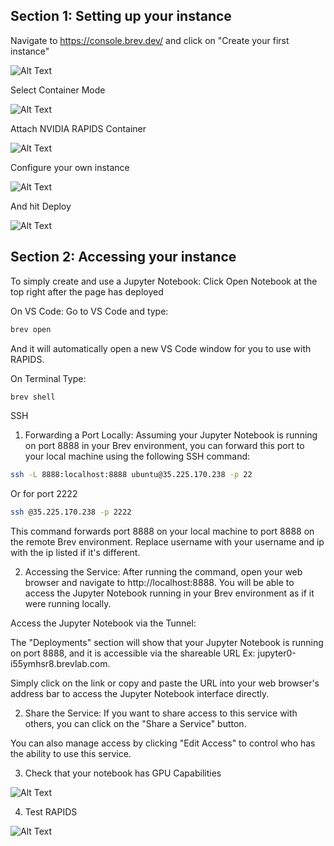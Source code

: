 ## Section 1: Setting up your instance

Navigate to https://console.brev.dev/ and click on "Create your first instance"

![Alt Text](/_static/images/platforms/brev/brev1.png)

Select Container Mode

![Alt Text](/_static/images/platforms/brev/brev2.png)

Attach NVIDIA RAPIDS Container

![Alt Text](/_static/images/platforms/brev/brev3.png)

Configure your own instance 

![Alt Text](/_static/images/platforms/brev/brev4.png)

And hit Deploy

![Alt Text](/_static/images/platforms/brev/brev5.png)

## Section 2: Accessing your instance

To simply create and use a Jupyter Notebook:
Click Open Notebook at the top right after the page has deployed


On VS Code:
Go to VS Code and type: 
```bash
brev open 
```
And it will automatically open a new VS Code window for you to use with RAPIDS. 


On Terminal 
Type: 
```bash
brev shell 
```

SSH
1. Forwarding a Port Locally:
Assuming your Jupyter Notebook is running on port 8888 in your Brev environment, you can forward this port to your local machine using the following SSH command:
```bash
ssh -L 8888:localhost:8888 ubuntu@35.225.170.238 -p 22
```
Or for port 2222
```bash
ssh @35.225.170.238 -p 2222
```

This command forwards port 8888 on your local machine to port 8888 on the remote Brev environment.
Replace username with your username and ip with the ip listed if it's different.

2. Accessing the Service:
After running the command, open your web browser and navigate to http://localhost:8888. You will be able to access the Jupyter Notebook running in your Brev environment as if it were running locally.

Access the Jupyter Notebook via the Tunnel:

The "Deployments" section will show that your Jupyter Notebook is running on port 8888, and it is accessible via the shareable URL Ex: jupyter0-i55ymhsr8.brevlab.com.

Simply click on the link or copy and paste the URL into your web browser's address bar to access the Jupyter Notebook interface directly.

2. Share the Service:
If you want to share access to this service with others, you can click on the "Share a Service" button.

You can also manage access by clicking "Edit Access" to control who has the ability to use this service.

3. Check that your notebook has GPU Capabilities

![Alt Text](/_static/images/platforms/brev/brev6.png)

4. Test RAPIDS

![Alt Text](/_static/images/platforms/brev/brev7.png)

